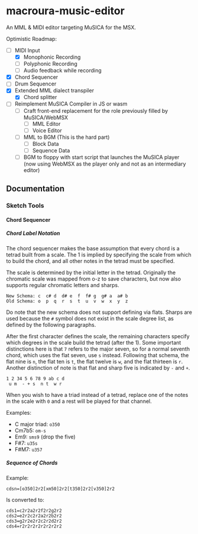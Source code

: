 # macroura-music-editor
An MML &amp; MIDI editor targeting MuSICA for the MSX.

Optimistic Roadmap:
* [ ] MIDI Input
  * [x] Monophonic Recording
  * [ ] Polyphonic Recording
  * [ ] Audio feedback while recording
* [x] Chord Sequencer
* [ ] Drum Sequencer
* [x] Extended MML dialect transpiler
  * [x] Chord splitter
* [ ] Reimplement MuSICA Compiler in JS or wasm
  * [ ] Craft front-end replacement for the role previously filled by MuSICA/WebMSX
    * [ ] MML Editor
    * [ ] Voice Editor
  * [ ] MML to BGM (This is the hard part)
    * [ ] Block Data
    * [ ] Sequence Data
  * [ ] BGM to floppy with start script that launches the MuSICA player (now using WebMSX as the player only and not as an intermediary editor)

## Documentation

### Sketch Tools

#### Chord Sequencer

##### Chord Label Notation

The chord sequencer makes the base assumption that every chord is a tetrad built from a scale.  The 1 is implied by specifying the scale from which to build the chord, and all other notes in the tetrad must be specified.

The scale is determined by the initial letter in the tetrad.  Originally the chromatic scale was mapped from o-z to save characters, but now also supports regular chromatic letters and sharps.

```
New Schema: c  c# d  d# e  f  f# g  g# a  a# b
Old Schema: o  p  q  r  s  t  u  v  w  x  y  z

```
Do note that the new schema does not support defining via flats.  Sharps are used because the `#` symbol does not exist in the scale degree list, as defined by the following paragraphs.

After the first character defines the scale, the remaining characters specify which degrees in the scale build the tetrad (after the 1).  Some important distinctions here is that `7` refers to the major seven, so for a normal seventh chord, which uses the flat seven, use `s` instead.  Following that schema, the flat nine is `n`, the flat ten is `t`, the flat twelve is `w`, and the flat thirteen is `r`.  Another distinction of note is that flat and sharp five is indicated by `-` and `+`.
```
1 2 34 5 6 78 9 ab c d
 u m  - + s  n t  w r
```
When you wish to have a triad instead of a tetrad, replace one of the notes in the scale with `0` and a rest will be played for that channel.

Examples:
* C major triad: `o350`
* Cm7b5: `om-s`
* Em9: `sms9` (drop the five)
* F#7: `u35s`
* F#M7: `u357`

##### Sequence of Chords

Example:
```
cdsn=[o350]2r2[xm50]2r2[t350]2r2[v350]2r2
```
Is converted to:
```
cds1=c2r2a2r2f2r2g2r2
cds2=e2r2c2r2a2r2b2r2
cds3=g2r2e2r2c2r2d2r2
cds4=r2r2r2r2r2r2r2r2
```
